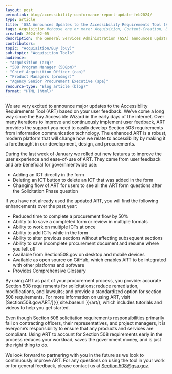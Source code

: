 ```yaml
---
layout: post
permalink: blog/accessibility-conformance-report-update-feb2024/
type: article
title: 'GSA Announces Updates to the Accessibility Requirements Tool (ART) Improving the User Experience'
tags: Acquisition #choose one or more: Acquisition, Content-Creation, Design-and-Develop, Events, Policy-and-Management, Testing 
created: 2024-02-05
description: The General Services Administration (GSA) announces updates to the Accessibility Requirements Tool (ART) with improvements to the user experience and ease-of-use based on user feedback.
contributors: 
topic: "Acquisition/Buy (buy)"
sub-topic: "Acquisition Tools"
audience:
- "Acquisition (acq)"
- "508 Program Manager (508pm)"
- "Chief Acquisition Officer (cao)"
- "Product Managers (prodmgr)"
- "Agency Senior Procurement Executive (spe)"
resource-type: "Blog article (blog)"
format: "HTML (html)"
---
```

We are very excited to announce major updates to the Accessibility Requirements Tool (ART) based on your user feedback. We’ve come a long way since the Buy Accessible Wizard in the early days of the internet. Over many iterations to improve and continuously implement user feedback, ART provides the support you need to easily develop Section 508 requirements from information communication technology. The enhanced ART is a robust, modern platform that will change how we relate to accessibility by making it a forethought in our development, design, and procurements.  

During the last week of January we rolled out new features to improve the user experience and ease-of-use of ART. They came from user feedback and are beneficial for governmentwide use:

* Adding an ICT directly in the form 
* Deleting an ICT button to delete an ICT that was added in the form
* Changing flow of ART for users to see all the ART form questions after the Solicitation Phase question

If you have not already used the updated ART, you will find the following enhancements over the past year:

* Reduced time to complete a procurement flow by 50%
* Ability to to save a completed form or review in multiple formats
* Ability to work on multiple ICTs at once
* Ability to add ICTs while in the form
* Ability to alter previous sections without affecting subsequent sections
* Ability to save incomplete procurement document and resume where you left off
* Available from Section508.gov on desktop and mobile devices
* Available as open source on GitHub, which enables ART to be integrated with other platforms and software
* Provides Comprehensive Glossary

By using ART as part of your procurement process, you provide: accurate Section 508 requirements for solicitations; reduce remediation, modifications, and lawsuits; and provide a standardized option for section 508 requirements. For more information on using ART, visit [Section508.gov/ART/]({{ site.baseurl }}/art/), which includes tutorials and videos to help you get started.

Even though Section 508 solicitation requirements responsibilities primarily fall on contracting officers, their representatives, and project managers, it is everyone’s responsibility to ensure that any products and services are compliant. Using ART to account for Section 508 requirements early in the process reduces your workload, saves the government money, and is just the right thing to do.

We look forward to partnering with you in the future as we look to continuously improve ART. For any questions on using the tool in your work or for general feedback, please contact us at <Section.508@gsa.gov>.